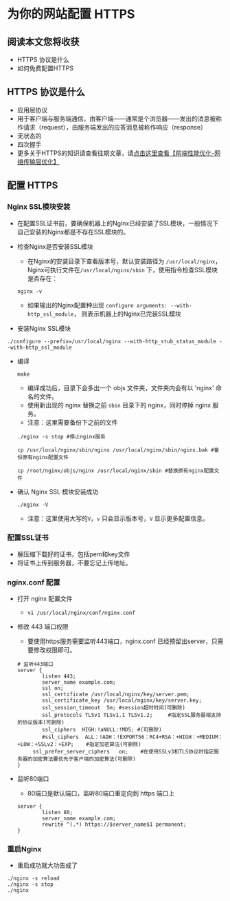 # 为你的网站配置 HTTPS

## 阅读本文您将收获
* HTTPS 协议是什么
* 如何免费配置HTTPS

## HTTPS 协议是什么
* 应用层协议
* 用于客户端与服务端通信，由客户端——通常是个浏览器——发出的消息被称作请求（request），由服务端发出的应答消息被称作响应（response）
* 无状态的
* 四次握手
* 更多关于HTTPS的知识请查看往期文章，请[点击这里查看【前端性能优化-网络传输层优化】](https://github.com/programmer-zhang/front-end/blob/master/profiles/%5B%E5%89%8D%E7%AB%AF%E6%80%A7%E8%83%BD%E4%BC%98%E5%8C%96%5D%E7%BD%91%E7%BB%9C%E4%BC%A0%E8%BE%93%E5%B1%82%E4%BC%98%E5%8C%96.md)

## 配置 HTTPS
### Nginx SSL模块安装
* 在配置SSL证书前，要确保机器上的Nginx已经安装了SSL模块，一般情况下自己安装的Nginx都是不存在SSL模块的。
* 检查Nginx是否安装SSL模块
	* 在Nginx的安装目录下查看版本号，默认安装路径为 `/usr/local/nginx`，Nginx可执行文件在`/usr/local/nginx/sbin` 下，使用指令检查SSL模块是否存在：

	```
	nginx -v
	```

	* 如果输出的Nginx配置种出现 `configure arguments: --with-http_ssl_module`， 则表示机器上的Nginx已完装SSL模块

* 安装Nginx SSL模块

```
./configure --prefix=/usr/local/nginx --with-http_stub_status_module --with-http_ssl_module
```

* 编译
	

	```
	make
	```
	
	* 编译成功后，目录下会多出一个 objs 文件夹，文件夹内会有以 'nginx' 命名的文件。
	* 使用新出现的 nginx 替换之前 `sbin` 目录下的 nginx，同时停掉 nginx 服务。
	* 注意：这里需要备份下之前的文件

	```
	./nginx -s stop #停止nginx服务
	
	cp /usr/local/nginx/sbin/nginx /usr/local/nginx/sbin/nginx.bak #备份原有nginx配置文件
	
	cp /root/nginx/objs/nginx /usr/local/nginx/sbin #替换原有nginx配置文件
	```
	
* 确认 Nginx SSL 模块安装成功
	
	```
	./nginx -V
	``` 
	
	* 注意：这里使用大写的`V`，`v` 只会显示版本号，`V` 显示更多配置信息。
	

### 配置SSL证书
* 解压缩下载好的证书，包括pem和key文件
* 将证书上传到服务器，不要忘记上传地址。

### nginx.conf 配置
* 打开 nginx 配置文件
	* `vi /usr/local/nginx/conf/nginx.conf`
* 修改 443 端口权限
	* 要使用https服务需要监听443端口，nginx.conf 已经预留出server，只需要修改权限即可。
	
	```
	# 监听443端口
	server {
        	listen 443;
        	server_name example.com;
        	ssl on;
        	ssl_certificate /usr/local/nginx/key/server.pem;
        	ssl_certificate_key /usr/local/nginx/key/server.key;
        	ssl_session_timeout  5m; #session超时时间(可删除)
        	ssl_protocols TLSv1 TLSv1.1 TLSv1.2;     #指定SSL服务器端支持的协议版本(可删除)
        	ssl_ciphers  HIGH:!aNULL:!MD5; #(可删除)
        	#ssl_ciphers  ALL：!ADH：!EXPORT56：RC4+RSA：+HIGH：+MEDIUM：+LOW：+SSLv2：+EXP;    #指定加密算法(可删除)
       	 ssl_prefer_server_ciphers   on;    #在使用SSLv3和TLS协议时指定服务器的加密算法要优先于客户端的加密算法(可删除)
	}
	```

* 监听80端口
	* 80端口是默认端口，监听80端口重定向到 https 端口上

	```
	server {
        	listen 80;
        	server_name example.com;
        	rewrite ^(.*) https://$server_name$1 permanent;
	}
	```

### 重启Nginx
* 重启成功就大功告成了

```
./nginx -s reload
./nginx -s stop
./nginx 
```